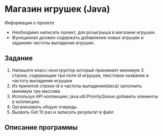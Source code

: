 # Магазин игрушек (Java)

Информация о проекте

* Необходимо написать проект, для розыгрыша в магазине игрушек.
* Функционал должен содержать добавление новых игрушек и заданияе частоты выпадения игрушек.

## Задание

1. Напишите класс-конструктор который принимает минимум 3 строки, содержащие три поля id игрушки, текстовое название и частоту выпадения игрушки
2. Из принятой строки id и частоты выпадения(веса) заполнить минимум три массива.
3. Используя API коллекцию: java.util.PriorityQueue добавить элементы в коллекцию.
4. Организовать общую очередь.
5. Вызвать Get 10 раз и записать результат в файл

## Описание программы
